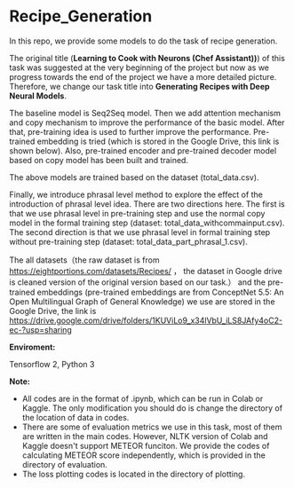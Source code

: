 # Recipe_Generation
In this repo, we provide some models to do the task of recipe generation. 

The original title (**Learning to Cook with Neurons (Chef Assistant))**) of this task was suggested at the very beginning of the project but now as we progress towards the end of the project we have a more detailed picture. Therefore, we change our task title into **Generating Recipes with Deep Neural Models**.

The baseline model is Seq2Seq model. Then we add attention mechanism and copy mechanism to improve the performance of the basic model. After that, pre-training idea is used to further improve the performance. Pre-trained embedding is tried (which is stored in the Google Drive, this link is shown below). Also, pre-trained encoder and pre-trained decoder model based on copy model has been built and trained.

The above models are trained based on the dataset (total_data.csv).

Finally, we introduce phrasal level method to explore the effect of  the introduction of phrasal level idea. There are two directions here. The first is that we use phrasal level in pre-training step and use the normal copy model in the formal training step (dataset: total_data_withcommainput.csv). The second direction is that we use phrasal level in  formal training step without pre-training step (dataset: total_data_part_phrasal_1.csv).

The all datasets（the raw dataset is from https://eightportions.com/datasets/Recipes/ ， the dataset in Google drive is cleaned version of the original version based on our task.） and the pre-trained embeddings (pre-trained embeddings are from ConceptNet 5.5: An Open Multilingual Graph of General Knowledge) we use are stored in the Google Drive, the link is https://drive.google.com/drive/folders/1KUViLo9_x34lVbU_iLS8JAfy4oC2-ec-?usp=sharing



**Enviroment:**

Tensorflow 2, Python 3



**Note:**

- All codes are in the format of .ipynb, which can be run in Colab or Kaggle. The only modification you should do is change the directory of the location of data in codes.
- There are some of evaluation metrics we use in this task, most of them are written in the main codes. However, NLTK version of Colab and Kaggle doesn't support METEOR funciton. We provide the codes of calculating METEOR score independently, which is provided in the directory of evaluation.
- The loss plotting codes is located in the directory of plotting.